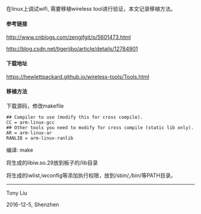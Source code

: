 在linux上调试wifi, 需要移植wireless tool进行验证，本文记录移植方法。

#### 参考链接

http://www.cnblogs.com/zengjfgit/p/5601473.html

http://blog.csdn.net/tigerjibo/article/details/12784901

#### 下载地址

https://hewlettpackard.github.io/wireless-tools/Tools.html

#### 移植方法

下载源码，修改makefile

```
## Compiler to use (modify this for cross compile).
CC = arm-linux-gcc
## Other tools you need to modify for cross compile (static lib only).
AR = arm-linux-ar
RANLIB = arm-linux-ranlib

```
编译:  make

将生成的libiw.so.29放到板子的/lib目录

将生成的iwlist,iwconfig等添加执行权限，放到/sbin/,/bin/等PATH目录。

---

Tony Liu

2016-12-5, Shenzhen